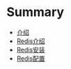 # Summary

* [介绍](README.md)
* [Redis介绍](redisjie-shao.md)
* [Redis安装](redisan-zhuang.md)
* [Redis配置](redispei-zhi.md)

